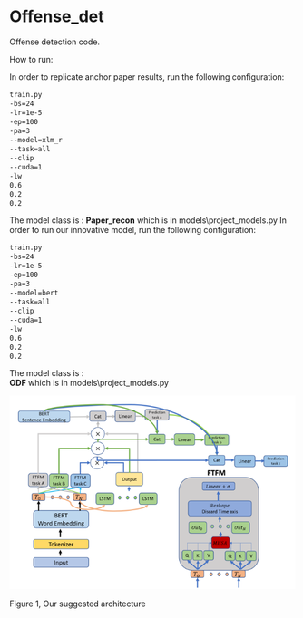 # Offense_det
Offense detection code.

How to run:


In order to replicate anchor paper results, run the following configuration: 
```
train.py 
-bs=24
-lr=1e-5
-ep=100
-pa=3
--model=xlm_r
--task=all
--clip
--cuda=1
-lw
0.6
0.2
0.2
``` 
The model class is : 
**Paper_recon** which is in models\project_models.py
In order to run our innovative model, run the following configuration: 
```
train.py 
-bs=24
-lr=1e-5
-ep=100
-pa=3
--model=bert
--task=all
--clip
--cuda=1
-lw
0.6
0.2
0.2
```  
The model class is :  
**ODF** which is in models\project_models.py

![alt text](https://github.com/YuvalBecker/Offense_det/blob/main/model_arch.png)

Figure 1, Our suggested architecture 
